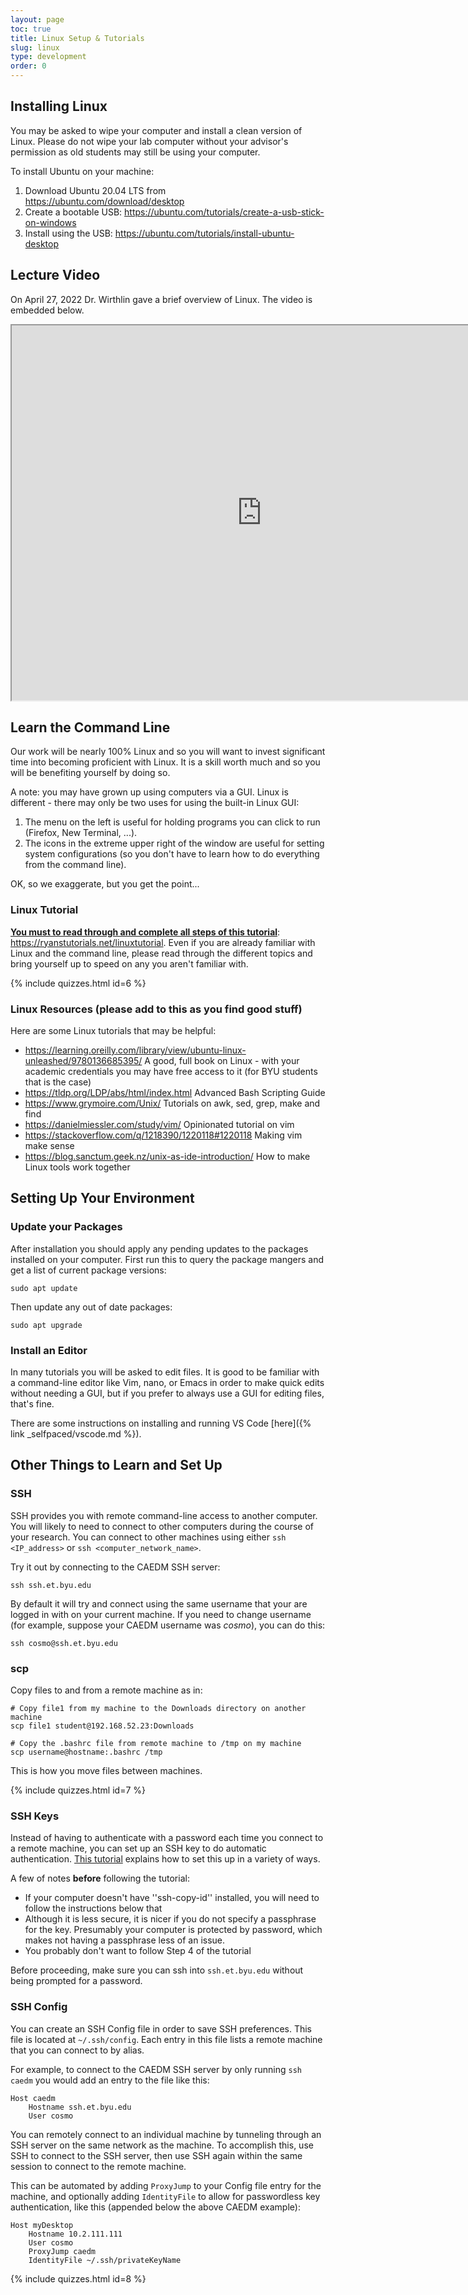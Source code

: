 ```yaml
---
layout: page
toc: true
title: Linux Setup & Tutorials
slug: linux
type: development
order: 0
---
```



## Installing Linux

You may be asked to wipe your computer and install a clean version of Linux.  Please do not wipe your lab computer without your advisor's permission as old students may still be using your computer.

To install Ubuntu on your machine:
  1. Download Ubuntu 20.04 LTS from <https://ubuntu.com/download/desktop>
  1. Create a bootable USB: <https://ubuntu.com/tutorials/create-a-usb-stick-on-windows>
  1. Install using the USB: <https://ubuntu.com/tutorials/install-ubuntu-desktop>

## Lecture Video

On April 27, 2022 Dr. Wirthlin gave a brief overview of Linux. The video is embedded below.

<iframe width="800" height="600" allow="fullscreen" src="https://www.youtube.com/embed/Zjoc77AC8IA"> </iframe>


## Learn the Command Line

Our work will be nearly 100% Linux and so you will want to invest significant time into becoming proficient with Linux.  It is a skill worth much and so you will be benefiting yourself by doing so.

A note: you may have grown up using computers via a GUI.  Linux is different - there may only be two uses for using the built-in Linux GUI:

1. The menu on the left is useful for holding programs you can click to run (Firefox, New Terminal, ...).
1. The icons in the extreme upper right of the window are useful for setting system configurations (so you don't have to learn how to do everything from the command line).

OK, so we exaggerate, but you get the point...

<!-- ### The Linux Command Shell - _bash_
Beyond that you will spend the majority of your time typing things in the command shell.  The default is called _bash_.   -->
<!-- 
Everything in Linux can be (and usually is) run by shell scripts and commands so learn them.  There are hundreds, start with these at a command prompt:

    man (as in "man man" - show me the manual page for "man" command)
    apropos (as in "apropos file" - tell me all the commands that do things with files) -->


### Linux Tutorial 
**<ins>You must to read through and complete all steps of this tutorial</ins>**: <https://ryanstutorials.net/linuxtutorial>.  Even if you are already familiar with Linux and the command line, please read through the different topics and bring yourself up to speed on any you aren't familiar with.

{% include quizzes.html id=6 %}

### Linux Resources (please add to this as you find good stuff)
Here are some Linux tutorials that may be helpful:

* <https://learning.oreilly.com/library/view/ubuntu-linux-unleashed/9780136685395/> A good, full book on Linux - with your academic credentials you may have free access to it (for BYU students that is the case)
* <https://tldp.org/LDP/abs/html/index.html> Advanced Bash Scripting Guide
* <https://www.grymoire.com/Unix/> Tutorials on awk, sed, grep, make and find
* <https://danielmiessler.com/study/vim/> Opinionated tutorial on vim
* <https://stackoverflow.com/q/1218390/1220118#1220118> Making vim make sense
* <https://blog.sanctum.geek.nz/unix-as-ide-introduction/> How to make Linux tools work together

## Setting Up Your Environment

### Update your Packages

After installation you should apply any pending updates to the packages installed on your computer.  First run this to query the package mangers and get a list of current package versions:
```
sudo apt update
```

Then update any out of date packages:
```
sudo apt upgrade
```

### Install an Editor

In many tutorials you will be asked to edit files.  It is good to be familiar with a command-line editor like Vim, nano, or Emacs in order to make quick edits without needing a GUI, but if you prefer to always use a GUI for editing files, that's fine.  

There are some instructions on installing and running VS Code [here]({% link _selfpaced/vscode.md %}).


## Other Things to Learn and Set Up

### SSH

SSH provides you with remote command-line access to another computer.  You will likely to need to connect to other computers during the course of your research.  You can connect to other machines using either `ssh <IP_address>` or `ssh <computer_network_name>`.

Try it out by connecting to the CAEDM SSH server:
```
ssh ssh.et.byu.edu
```

By default it will try and connect using the same username that your are logged in with on your current machine.  If you need to change username (for example, suppose your CAEDM username was *cosmo*), you can do this:
```
ssh cosmo@ssh.et.byu.edu
```

### scp
Copy files to and from a remote machine as in:

    # Copy file1 from my machine to the Downloads directory on another machine
    scp file1 student@192.168.52.23:Downloads

    # Copy the .bashrc file from remote machine to /tmp on my machine
    scp username@hostname:.bashrc /tmp

This is how you move files between machines.

{% include quizzes.html id=7 %}

### SSH Keys
Instead of having to authenticate with a password each time you connect to a remote machine, you can set up an SSH key to do automatic authentication.  [This tutorial](https://www.digitalocean.com/community/tutorials/how-to-set-up-ssh-keys-on-ubuntu-1804) explains how to set this up in a variety of ways.

A few of notes __before__ following the tutorial:
  * If your computer doesn't have ''ssh-copy-id'' installed, you will need to follow the instructions below that
  * Although it is less secure, it is nicer if you do not specify a passphrase for the key.  Presumably your computer is protected by password, which makes not having a passphrase less of an issue.
  * You probably don't want to follow Step 4 of the tutorial

Before proceeding, make sure you can ssh into `ssh.et.byu.edu` without being prompted for a password.

### SSH Config

You can create an SSH Config file in order to save SSH preferences.  This file is located at `~/.ssh/config`.  Each entry in this file lists a remote machine that you can connect to by alias.

For example, to connect to the CAEDM SSH server by only running `ssh caedm` you would add an entry to the file like this:
```
Host caedm
    Hostname ssh.et.byu.edu
    User cosmo
```

You can remotely connect to an individual machine by tunneling through an SSH server on the same network as the machine. To accomplish this, use SSH to connect to the SSH server, then use SSH again within the same session to connect to the remote machine.

This can be automated by adding `ProxyJump` to your Config file entry for the machine, and optionally adding `IdentityFile` to allow for passwordless key authentication, like this (appended below the above CAEDM example):
```
Host myDesktop
    Hostname 10.2.111.111
    User cosmo
    ProxyJump caedm
    IdentityFile ~/.ssh/privateKeyName
```

{% include quizzes.html id=8 %}

<!-- # Faculty Notes
- Writing shell scripts (especially if they take parameters)
- Really understanding and manipulating permissions.  It is true the GUI can do it (with about 9 clicks) but when when knowledgeable people start talking about them as in 'permission should be 755' we don't want them to lost.
- Things like `find . -name \*.sv -exec cp {} /tmp \;`  (OK, so that may be a bit obtuse but I use it multiple times per week).  But, even things like `chgrp fpga *.sv` are useful
(This should all be covered in the tutorial now)

What else?
-  -->
